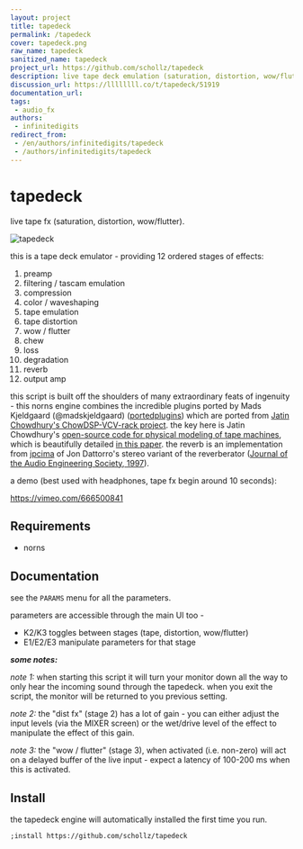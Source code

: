 ```yaml
---
layout: project
title: tapedeck
permalink: /tapedeck
cover: tapedeck.png
raw_name: tapedeck
sanitized_name: tapedeck
project_url: https://github.com/schollz/tapedeck
description: live tape deck emulation (saturation, distortion, wow/flutter)
discussion_url: https://llllllll.co/t/tapedeck/51919
documentation_url: 
tags:
 - audio_fx
authors:
 - infinitedigits
redirect_from:
 - /en/authors/infinitedigits/tapedeck
 - /authors/infinitedigits/tapedeck
---
```

# tapedeck

live tape fx (saturation, distortion, wow/flutter).

![tapedeck](https://user-images.githubusercontent.com/6550035/149668537-202958bc-c680-4880-a8a2-d104cc9e15dd.png)

this is a tape deck emulator - providing 12 ordered stages of effects: 

1) preamp
2) filtering / tascam emulation
3) compression
4) color / waveshaping
5) tape emulation
6) tape distortion
7) wow / flutter
8) chew
9) loss
10) degradation
11) reverb
12) output amp

this script is built off the shoulders of many extraordinary feats of ingenuity - this norns engine combines the incredible plugins ported by Mads Kjeldgaard (@madskjeldgaard) ([portedplugins](https://github.com/madskjeldgaard/portedplugins)) which are ported from [Jatin Chowdhury's ChowDSP-VCV-rack project](https://github.com/jatinchowdhury18/ChowDSP-VCV). the key here is Jatin Chowdhury's [open-source code for physical modeling of tape machines](https://github.com/jatinchowdhury18/AnalogTapeModel), which is beautifully detailed [in this paper](dafx2019.bcu.ac.uk/papers/DAFx2019_paper_3.pdf). the reverb is an implementation from [jpcima](https://github.com/jpcima/fverb) of Jon Dattorro's stereo variant of the reverberator ([Journal of the Audio Engineering Society, 1997](https://ccrma.stanford.edu/~dattorro/EffectDesignPart1.pdf)).

a demo (best used with headphones, tape fx begin around 10 seconds):

https://vimeo.com/666500841

## Requirements

- norns

## Documentation

see the `PARAMS` menu for all the parameters.

parameters are accessible through the main UI too - 

- K2/K3 toggles between stages (tape, distortion, wow/flutter)
- E1/E2/E3 manipulate parameters for that stage

***some notes:***

_note 1:_ when starting this script it will turn your monitor down all the way to only hear the incoming sound through the tapedeck. when you exit the script, the monitor will be returned to you previous setting.

_note 2:_ the "dist fx" (stage 2) has a lot of gain - you can either adjust the input levels (via the MIXER screen) or the wet/drive level of the effect to manipulate the effect of this gain.

_note 3:_ the "wow / flutter" (stage 3), when activated (i.e. non-zero) will act on a delayed buffer of the live input - expect a latency of 100-200 ms when this is activated.

## Install

the tapedeck engine will automatically installed the first time you run.

```
;install https://github.com/schollz/tapedeck
```

